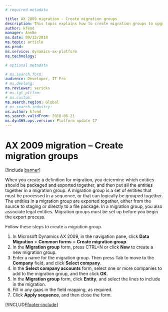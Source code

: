 ```yaml
---
# required metadata

title: AX 2009 migration - Create migration groups
description: This topic explains how to create migration groups to upgrade from Microsoft Dynamics AX 2009 to Finance and Operations apps.
author: kfend
manager: AnnBe
ms.date: 09/13/2018
ms.topic: article
ms.prod: 
ms.service: dynamics-ax-platform
ms.technology: 

# optional metadata

# ms.search.form:  
audience: Developer, IT Pro
# ms.devlang: 
ms.reviewer: sericks
# ms.tgt_pltfrm: 
# ms.custom: 
ms.search.region: Global
# ms.search.industry:
ms.author: kfend
ms.search.validFrom: 2018-06-21
ms.dyn365.ops.version: Platform update 17
---
```


# AX 2009 migration – Create migration groups

[!include [banner](../includes/banner.md)]

When you create a definition for migration, you determine which entities should be packaged and exported together, and then put all the entities together in a migration group. A migration group is a set of entities that must be processed in a sequence, or that can logically be grouped together. The entities in a migration group are exported together, either from the source to staging or directly to a file package. In a migration group, you also associate legal entities. Migration groups must be set up before you begin the export process.

Follow these steps to create a migration group.

1. In Microsoft Dynamics AX 2009, in the navigation pane, click **Data Migration** \> **Common forms** \> **Create migration group**.
2. In the **Migration group** form, press CTRL+N or click **New** to create a new migration group.
3. Enter a name for the migration group. Then press Tab to move to the **Company** field, and click **Select company**.
4. In the **Select company accounts** form, select one or more companies to add to the migration group, and then click **OK**.
5. In the **Migration group** form, click **Entity**, and select the lines to include in the migration.
6. Fill in any gaps in the field mapping, as required.
7. Click **Apply sequence**, and then close the form.


[!INCLUDE[footer-include](../../../includes/footer-banner.md)]